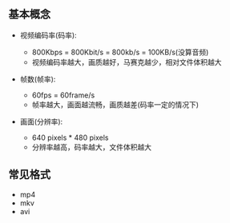 
## 基本概念

- 视频编码率(码率): 
  - 800Kbps = 800Kbit/s = 800kb/s = 100KB/s(没算音频)
  - 视频编码率越大，画质越好，马赛克越少，相对文件体积越大

- 帧数(帧率):
  - 60fps = 60frame/s
  - 帧率越大，画面越流畅，画质越差(码率一定的情况下)

- 画面(分辨率):
  - 640 pixels * 480 pixels
  - 分辨率越高，码率越大，文件体积越大

## 常见格式

- mp4
- mkv
- avi
